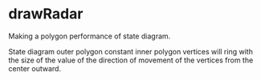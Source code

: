 # drawRadar
Making a polygon performance of state diagram.  

State diagram outer polygon constant inner polygon vertices will ring with the size of the value of the direction of movement of the vertices from the center outward.
   
 